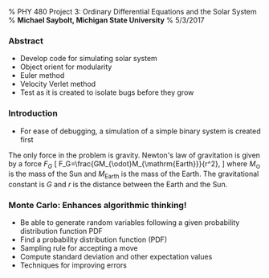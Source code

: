 % PHY 480 Project 3: Ordinary Differential Equations and the Solar System
% **Michael Saybolt, Michigan State University**
% 5/3/2017

<!-- Comment? -->

<!-- !split -->
### Abstract
* Develop code for simulating solar system
* Object orient for modularity
* Euler method
* Velocity Verlet method
* Test as it is created to isolate bugs before they grow



<!-- !split -->
### Introduction
* For ease of debugging, a simulation of a simple binary system is created first

The only force in the problem is gravity. Newton's law of gravitation  is given by a force $F_G$
\[
F_G=\frac{GM_{\odot}M_{\mathrm{Earth}}}{r^2},
\]
where $M_{\odot}$ is the mass of the Sun and $M_{\mathrm{Earth}}$ is the mass of the Earth. The gravitational constant is $G$ and $r$ is the distance between the Earth and the Sun.





<!-- !split -->
### Monte Carlo: Enhances algorithmic thinking!
* Be able to generate random variables following a given probability distribution function PDF
* Find a probability distribution function (PDF)
* Sampling rule for accepting a move
* Compute standard deviation and other expectation values
* Techniques for improving errors




